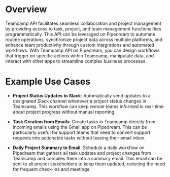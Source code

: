 # Overview

Teamcamp API facilitates seamless collaboration and project management by providing access to task, project, and team management functionalities programmatically. This API can be leveraged on Pipedream to automate routine operations, synchronize project data across multiple platforms, and enhance team productivity through custom integrations and automated workflows. With Teamcamp API on Pipedream, you can design workflows that trigger on specific actions within Teamcamp, manipulate data, and interact with other apps to streamline complex business processes.

# Example Use Cases

- **Project Status Updates to Slack**: Automatically send updates to a designated Slack channel whenever a project status changes in Teamcamp. This workflow can keep remote teams informed in real-time about project progress without manual reporting.

- **Task Creation from Emails**: Create tasks in Teamcamp directly from incoming emails using the Gmail app on Pipedream. This can be particularly useful for support teams that need to convert support requests into actionable tasks without leaving their email inbox.

- **Daily Project Summary to Email**: Schedule a daily workflow on Pipedream that gathers all task updates and project changes from Teamcamp and compiles them into a summary email. This email can be sent to all project stakeholders to keep them updated, reducing the need for frequent check-ins and meetings.
